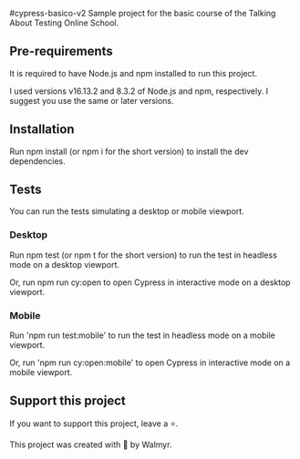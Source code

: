 #cypress-basico-v2
Sample project for the basic course of the Talking About Testing Online School. 

## Pre-requirements
It is required to have Node.js and npm installed to run this project.

I used versions v16.13.2 and 8.3.2 of Node.js and npm, respectively. I suggest you use the same or later versions.


## Installation
Run npm install (or npm i for the short version) to install the dev dependencies.

## Tests
You can run the tests simulating a desktop or mobile viewport.

### Desktop
Run npm test (or npm t for the short version) to run the test in headless mode on a desktop viewport.

Or, run npm run cy:open to open Cypress in interactive mode on a desktop viewport.

### Mobile
Run 'npm run test:mobile' to run the test in headless mode on a mobile viewport.

Or, run 'npm run cy:open:mobile' to open Cypress in interactive mode on a mobile viewport.

## Support this project
If you want to support this project, leave a ⭐.

This project was created with 💚 by Walmyr.